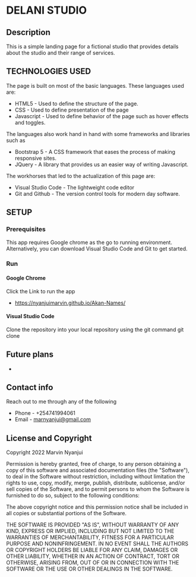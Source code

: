 # DELANI STUDIO

## Description
This is a simple landing page for a fictional studio that provides details about the studio and their range of services.

## TECHNOLOGIES USED

The page is built on most of the basic languages.
These languages used are:

- HTML5 - Used to define the structure of the page.
- CSS - Used to define presentation of the page
- Javascript - Used to define behavior of the page such as hover effects and toggles.

The languages also work hand in hand with some frameworks and libraries such as
- Bootstrap 5 - A CSS framework that eases the process of making responsive sites.
- JQuery - A library that provides us an easier way of writing Javascript.


The workhorses that led to the actualization of this page are:
- Visual Studio Code - The lightweight code editor
- Git and Github - The version control tools for modern day software.


## SETUP

### Prerequisites

This app requires Google chrome as the go to running environment.
Alternatively, you can download Visual Studio Code and Git to get started.

### Run

#### Google Chrome
Click the Link to run the app
- https://nyanjuimarvin.github.io/Akan-Names/

#### Visual Studio Code
Clone the repository into your local repository using the git command git clone

## Future plans
- 

## Contact info
Reach out to me through any of the following
- Phone - +254741994061
- Email - marnyanjui@gmail.com

## License and Copyright
Copyright 2022 Marvin Nyanjui

Permission is hereby granted, free of charge, to any person obtaining a copy of this software and associated documentation files (the "Software"), to deal in the Software without restriction, including without limitation the rights to use, copy, modify, merge, publish, distribute, sublicense, and/or sell copies of the Software, and to permit persons to whom the Software is furnished to do so, subject to the following conditions:

The above copyright notice and this permission notice shall be included in all copies or substantial portions of the Software.

THE SOFTWARE IS PROVIDED "AS IS", WITHOUT WARRANTY OF ANY KIND, EXPRESS OR IMPLIED, INCLUDING BUT NOT LIMITED TO THE WARRANTIES OF MERCHANTABILITY, FITNESS FOR A PARTICULAR PURPOSE AND NONINFRINGEMENT. IN NO EVENT SHALL THE AUTHORS OR COPYRIGHT HOLDERS BE LIABLE FOR ANY CLAIM, DAMAGES OR OTHER LIABILITY, WHETHER IN AN ACTION OF CONTRACT, TORT OR OTHERWISE, ARISING FROM, OUT OF OR IN CONNECTION WITH THE SOFTWARE OR THE USE OR OTHER DEALINGS IN THE SOFTWARE.
